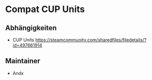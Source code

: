 # Compat CUP Units

## Abhängigkeiten

- CUP Units <https://steamcommunity.com/sharedfiles/filedetails/?id=497661914>

## Maintainer

- Andx
